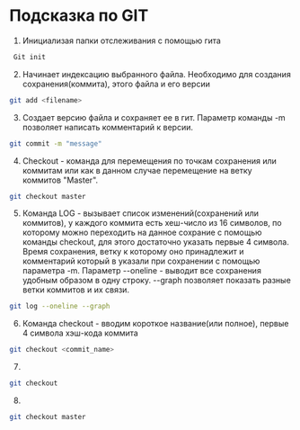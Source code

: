 # Подсказка по GIT

1. Инициализая папки отслеживания с помощью гита

```sh
 Git init
```
2. Начинает индексацию выбранного файла. Необходимо для создания сохранения(коммита), этого файла и его версии

```sh
git add <filename>
```
3. Создает версию файла и сохраняет ее в гит. Параметр команды -m позволяет написать комментарий к версии.
```sh
git commit -m "message"
```
4.  Checkout - команда для перемещения по точкам сохранения или коммитам или как в данном случае перемещение на ветку коммитов "Master".
```sh
git checkout master
```
5. Команда LOG - вызывает список изменений(сохранений или коммитов), у каждого коммита есть хеш-число из 16 символов, по которому можно переходить на данное сохрание с помощью команды checkout, для этого достаточно указать первые 4 символа. Время сохранения, ветку к которому оно принадлежит и комментарий который в указали при сохранении с помощью параметра -m. Параметр --oneline - выводит все сохранения удобным образом в одну строку. --graph позволяет показать разные ветки коммитов и их связи.


```sh
git log --oneline --graph
```

6. Команда checkout - вводим короткое название(или полное), первые 4 символа хэш-кода коммита
```sh
git checkout <commit_name>
```

7.
```sh
git checkout
```

8.
```sh
git checkout master
```